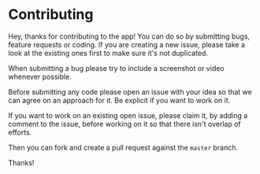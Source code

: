 # Contributing

Hey, thanks for contributing to the app! You can do so by submitting bugs, feature
requests or coding. If you are creating a new issue, please take a look at the existing
ones first to make sure it's not duplicated.

When submitting a bug please try to include a screenshot or video whenever possible.

Before submitting any code please open an issue with your idea so that we can
agree on an approach for it. Be explicit if you want to work on it.

If you want to work on an existing open issue, please claim it, by adding a comment to the issue,
before working on it so that there isn't overlap of efforts.

Then you can fork and create a pull request against the `master` branch.

Thanks!
